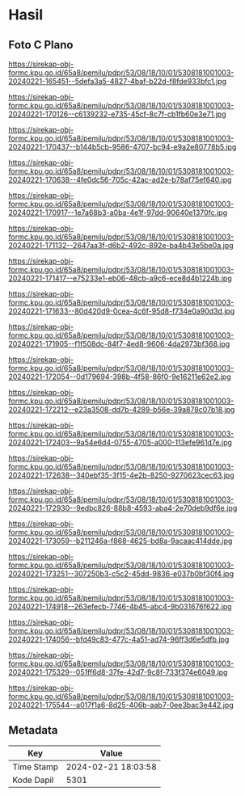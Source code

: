 # Hasil

## Foto C Plano

https://sirekap-obj-formc.kpu.go.id/65a8/pemilu/pdpr/53/08/18/10/01/5308181001003-20240221-165451--5defa3a5-4827-4baf-b22d-f8fde933bfc1.jpg

https://sirekap-obj-formc.kpu.go.id/65a8/pemilu/pdpr/53/08/18/10/01/5308181001003-20240221-170126--c6139232-e735-45cf-8c7f-cb1fb60e3e71.jpg

https://sirekap-obj-formc.kpu.go.id/65a8/pemilu/pdpr/53/08/18/10/01/5308181001003-20240221-170437--b144b5cb-9586-4707-bc94-e9a2e80778b5.jpg

https://sirekap-obj-formc.kpu.go.id/65a8/pemilu/pdpr/53/08/18/10/01/5308181001003-20240221-170638--4fe0dc56-705c-42ac-ad2e-b78af75ef640.jpg

https://sirekap-obj-formc.kpu.go.id/65a8/pemilu/pdpr/53/08/18/10/01/5308181001003-20240221-170917--1e7a68b3-a0ba-4e1f-97dd-90640e1370fc.jpg

https://sirekap-obj-formc.kpu.go.id/65a8/pemilu/pdpr/53/08/18/10/01/5308181001003-20240221-171132--2647aa3f-d6b2-492c-892e-ba4b43e5be0a.jpg

https://sirekap-obj-formc.kpu.go.id/65a8/pemilu/pdpr/53/08/18/10/01/5308181001003-20240221-171417--e75233e1-eb06-48cb-a9c6-ece8d4b1224b.jpg

https://sirekap-obj-formc.kpu.go.id/65a8/pemilu/pdpr/53/08/18/10/01/5308181001003-20240221-171633--80d420d9-0cea-4c6f-95d8-f734e0a90d3d.jpg

https://sirekap-obj-formc.kpu.go.id/65a8/pemilu/pdpr/53/08/18/10/01/5308181001003-20240221-171905--f1f508dc-84f7-4ed8-9606-4da2973bf368.jpg

https://sirekap-obj-formc.kpu.go.id/65a8/pemilu/pdpr/53/08/18/10/01/5308181001003-20240221-172054--0d179694-398b-4f58-86f0-9e16211e62e2.jpg

https://sirekap-obj-formc.kpu.go.id/65a8/pemilu/pdpr/53/08/18/10/01/5308181001003-20240221-172212--e23a3508-dd7b-4289-b56e-39a878c07b18.jpg

https://sirekap-obj-formc.kpu.go.id/65a8/pemilu/pdpr/53/08/18/10/01/5308181001003-20240221-172403--9a54e6d4-0755-4705-a000-113efe961d7e.jpg

https://sirekap-obj-formc.kpu.go.id/65a8/pemilu/pdpr/53/08/18/10/01/5308181001003-20240221-172638--340ebf35-3f15-4e2b-8250-9270623cec63.jpg

https://sirekap-obj-formc.kpu.go.id/65a8/pemilu/pdpr/53/08/18/10/01/5308181001003-20240221-172930--9edbc826-88b8-4593-aba4-2e70deb9df6e.jpg

https://sirekap-obj-formc.kpu.go.id/65a8/pemilu/pdpr/53/08/18/10/01/5308181001003-20240221-173059--b211246a-f868-4625-bd8a-9acaac414dde.jpg

https://sirekap-obj-formc.kpu.go.id/65a8/pemilu/pdpr/53/08/18/10/01/5308181001003-20240221-173251--307250b3-c5c2-45dd-9836-e037b0bf30f4.jpg

https://sirekap-obj-formc.kpu.go.id/65a8/pemilu/pdpr/53/08/18/10/01/5308181001003-20240221-174918--263efecb-7746-4b45-abc4-9b031676f622.jpg

https://sirekap-obj-formc.kpu.go.id/65a8/pemilu/pdpr/53/08/18/10/01/5308181001003-20240221-174056--bfd49c83-477c-4a51-ad74-96ff3d6e5dfb.jpg

https://sirekap-obj-formc.kpu.go.id/65a8/pemilu/pdpr/53/08/18/10/01/5308181001003-20240221-175329--051ff6d8-37fe-42d7-9c8f-733f374e6049.jpg

https://sirekap-obj-formc.kpu.go.id/65a8/pemilu/pdpr/53/08/18/10/01/5308181001003-20240221-175544--a017f1a6-8d25-406b-aab7-0ee3bac3e442.jpg


## Metadata

| Key        | Value               |
| ---------- | ------------------- |
| Time Stamp | 2024-02-21 18:03:58 |
| Kode Dapil | 5301                |



